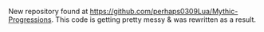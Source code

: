 New repository found at https://github.com/perhaps0309Lua/Mythic-Progressions.
This code is getting pretty messy & was rewritten as a result.
